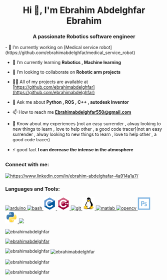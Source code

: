 <h1 align="center">Hi 👋, I'm Ebrahim Abdelghfar Ebrahim</h1>
<h3 align="center">A passionate Robotics software engineer</h3>
- 🔭 I’m currently working on [Medical service robot](https://github.com/ebrahimabdelghfar/medical_service_robot)

- 🌱 I’m currently learning **Robotics , Machine learning**

- 👯 I’m looking to collaborate on **Robotic arm projects**

- 👨‍💻 All of my projects are available at [https://github.com/ebrahimabdelghfar](https://github.com/ebrahimabdelghfar)

- 💬 Ask me about **Python , ROS , C++ , autodesk Inventor**

- 📫 How to reach me **Ebrahimabdelghfar550@gmail.com**

- 📄 Know about my experiences [not an easy surrender , alway looking to new things to learn , love to help other , a good code tracer](not an easy surrender , alway looking to new things to learn , love to help other , a good code tracer)

- ⚡ good fact **I can decrease the intense in the atmosphere**

<h3 align="left">Connect with me:</h3>
<p align="left">
<a href="https://linkedin.com/in/https://www.linkedin.com/in/ebrahim-abdelghafar-4a914a1a7/" target="blank"><img align="center" src="https://raw.githubusercontent.com/rahuldkjain/github-profile-readme-generator/master/src/images/icons/Social/linked-in-alt.svg" alt="https://www.linkedin.com/in/ebrahim-abdelghafar-4a914a1a7/" height="30" width="40" /></a>
</p>

<h3 align="left">Languages and Tools:</h3>
<p align="left"> <a href="https://www.arduino.cc/" target="_blank" rel="noreferrer"> <img src="https://cdn.worldvectorlogo.com/logos/arduino-1.svg" alt="arduino" width="40" height="40"/> </a> <a href="https://www.gnu.org/software/bash/" target="_blank" rel="noreferrer"> <img src="https://www.vectorlogo.zone/logos/gnu_bash/gnu_bash-icon.svg" alt="bash" width="40" height="40"/> </a> <a href="https://www.cprogramming.com/" target="_blank" rel="noreferrer"> <img src="https://raw.githubusercontent.com/devicons/devicon/master/icons/c/c-original.svg" alt="c" width="40" height="40"/> </a> <a href="https://www.w3schools.com/cpp/" target="_blank" rel="noreferrer"> <img src="https://raw.githubusercontent.com/devicons/devicon/master/icons/cplusplus/cplusplus-original.svg" alt="cplusplus" width="40" height="40"/> </a> <a href="https://git-scm.com/" target="_blank" rel="noreferrer"> <img src="https://www.vectorlogo.zone/logos/git-scm/git-scm-icon.svg" alt="git" width="40" height="40"/> </a> <a href="https://www.linux.org/" target="_blank" rel="noreferrer"> <img src="https://raw.githubusercontent.com/devicons/devicon/master/icons/linux/linux-original.svg" alt="linux" width="40" height="40"/> </a> <a href="https://www.mathworks.com/" target="_blank" rel="noreferrer"> <img src="https://upload.wikimedia.org/wikipedia/commons/2/21/Matlab_Logo.png" alt="matlab" width="40" height="40"/> </a> <a href="https://opencv.org/" target="_blank" rel="noreferrer"> <img src="https://www.vectorlogo.zone/logos/opencv/opencv-icon.svg" alt="opencv" width="40" height="40"/> </a> <a href="https://www.photoshop.com/en" target="_blank" rel="noreferrer"> <img src="https://raw.githubusercontent.com/devicons/devicon/master/icons/photoshop/photoshop-line.svg" alt="photoshop" width="40" height="40"/> </a> <a href="https://www.python.org" target="_blank" rel="noreferrer"> <img src="https://raw.githubusercontent.com/devicons/devicon/master/icons/python/python-original.svg" alt="python" width="40" height="40"/> <img src="https://img.shields.io/badge/ros-%230A0FF9.svg?style=for-the-badge&logo=ros&logoColor=white"/></a> </p>
<p><img align="center" src="https://github-profile-summary-cards.vercel.app/api/cards/profile-details?username=ebrahimabdelghfar&theme=vue" alt="ebrahimabdelghfar" /></p>
<p align="left"> <a href="https://github.com/ryo-ma/github-profile-trophy"><img src="https://github-profile-trophy.vercel.app/?username=ebrahimabdelghfar" alt="ebrahimabdelghfar" /></a></p>
<p><img align="left" src="https://github-readme-stats.vercel.app/api/top-langs?username=ebrahimabdelghfar&show_icons=true&locale=en&layout=compact" alt="ebrahimabdelghfar" /></p>

<p>&nbsp;<img align="center" src="https://github-readme-stats.vercel.app/api?username=ebrahimabdelghfar&show_icons=true&locale=en" alt="ebrahimabdelghfar" /></p>

<p><img align="center" src="https://github-readme-streak-stats.herokuapp.com/?user=ebrahimabdelghfar&" alt="ebrahimabdelghfar" /></p>
<p><img align="center" src="https://activity-graph.herokuapp.com/graph?username=ebrahimabdelghfar&theme=minimal" alt="ebrahimabdelghfar" /></p>

